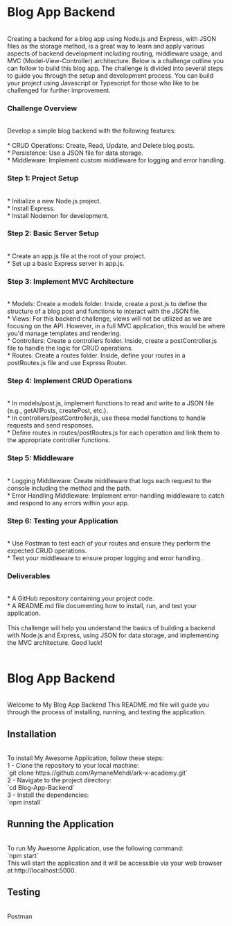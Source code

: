 <h1>Blog App Backend</h1><br>
Creating a backend for a blog app using Node.js and Express, with JSON files as the storage method, is a great way to learn and apply various aspects of backend development including routing, middleware usage, and MVC (Model-View-Controller) architecture. Below is a challenge outline you can follow to build this blog app. The challenge is divided into several steps to guide you through the setup and development process.
You can build your project using Javascript   or Typescript for those who like to be challenged for further improvement.<br>
<h3>Challenge Overview</h3><br>
Develop a simple blog backend with the following features:<br><br>
* CRUD Operations: Create, Read, Update, and Delete blog posts.<br>
* Persistence: Use a JSON file for data storage.<br>
* Middleware: Implement custom middleware for logging and error handling.<br>
<h3>Step 1: Project Setup</h3><br>
* Initialize a new Node.js project.<br>
* Install Express.<br>
* Install Nodemon for development.<br>
<h3>Step 2: Basic Server Setup</h3><br>
* Create an app.js file at the root of your project.<br>
* Set up a basic Express server in app.js.<br>
<h3>Step 3: Implement MVC Architecture</h3><br>
* Models: Create a models folder. Inside, create a post.js to define the structure of a blog post and functions to interact with the JSON file.<br>
* Views: For this backend challenge, views will not be utilized as we are focusing on the API. However, in a full MVC application, this would be where you'd manage templates and rendering.<br>
* Controllers: Create a controllers folder. Inside, create a postController.js file to handle the logic for CRUD operations.<br>
* Routes: Create a routes folder. Inside, define your routes in a postRoutes.js file and use Express Router.<br>
<h3>Step 4: Implement CRUD Operations</h3><br>
* In models/post.js, implement functions to read and write to a JSON file (e.g., getAllPosts, createPost, etc.).<br>
* In controllers/postController.js, use these model functions to handle requests and send responses.<br>
* Define routes in routes/postRoutes.js for each operation and link them to the appropriate controller functions.<br>
<h3>Step 5: Middleware</h3><br>
* Logging Middleware: Create middleware that logs each request to the console including the method and the path.<br>
* Error Handling Middleware: Implement error-handling middleware to catch and respond to any errors within your app.<br>
<h3>Step 6: Testing your Application</h3><br>
* Use Postman  to test each of your routes and ensure they perform the expected CRUD operations.<br>
* Test your middleware to ensure proper logging and error handling.<br>
<h3>Deliverables</h3><br>
* A GitHub repository containing your project code.<br>
* A README.md file documenting how to install, run, and test your application.<br><br>
This challenge will help you understand the basics of building a backend with Node.js and Express, using JSON for data storage, and implementing the MVC architecture. Good luck!<br><br>
<h1>Blog App Backend</h1><br>
Welcome to My Blog App Backend This README.md file will guide you through the process of installing, running, and testing the application.<br>
<h2>Installation</h2><br>
To install My Awesome Application, follow these steps:<br>
1 - Clone the repository to your local machine:<br>
`git clone https://github.com/AymaneMehdi/ark-x-academy.git`<br>
2 - Navigate to the project directory:<br>
`cd Blog-App-Backend`<br>
3 - Install the dependencies:<br>
`npm install`<br>
<h2>Running the Application</h2><br>
To run My Awesome Application, use the following command:<br>
`npm start`<br>
This will start the application and it will be accessible via your web browser at http://localhost:5000.<br>
<h2>Testing</h2><br>
Postman



